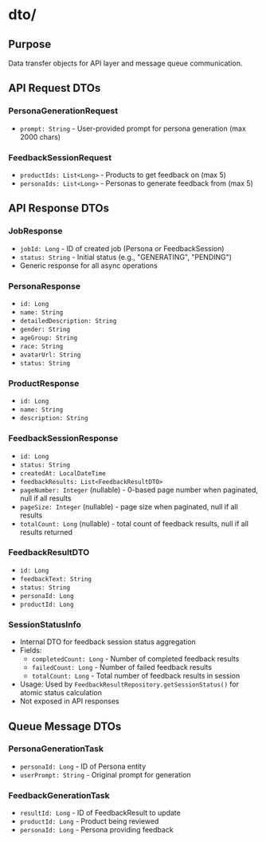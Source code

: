 # dto/

## Purpose
Data transfer objects for API layer and message queue communication.

## API Request DTOs

### PersonaGenerationRequest
- `prompt: String` - User-provided prompt for persona generation (max 2000 chars)

### FeedbackSessionRequest
- `productIds: List<Long>` - Products to get feedback on (max 5)
- `personaIds: List<Long>` - Personas to generate feedback from (max 5)

## API Response DTOs

### JobResponse
- `jobId: Long` - ID of created job (Persona or FeedbackSession)
- `status: String` - Initial status (e.g., "GENERATING", "PENDING")
- Generic response for all async operations

### PersonaResponse
- `id: Long`
- `name: String`
- `detailedDescription: String`
- `gender: String`
- `ageGroup: String`
- `race: String`
- `avatarUrl: String`
- `status: String`

### ProductResponse
- `id: Long`
- `name: String`
- `description: String`

### FeedbackSessionResponse
- `id: Long`
- `status: String`
- `createdAt: LocalDateTime`
- `feedbackResults: List<FeedbackResultDTO>`
- `pageNumber: Integer` (nullable) - 0-based page number when paginated, null if all results
- `pageSize: Integer` (nullable) - page size when paginated, null if all results
- `totalCount: Long` (nullable) - total count of feedback results, null if all results returned

### FeedbackResultDTO
- `id: Long`
- `feedbackText: String`
- `status: String`
- `personaId: Long`
- `productId: Long`

### SessionStatusInfo
- Internal DTO for feedback session status aggregation
- Fields:
  - `completedCount: Long` - Number of completed feedback results
  - `failedCount: Long` - Number of failed feedback results
  - `totalCount: Long` - Total number of feedback results in session
- Usage: Used by `FeedbackResultRepository.getSessionStatus()` for atomic status calculation
- Not exposed in API responses

## Queue Message DTOs

### PersonaGenerationTask
- `personaId: Long` - ID of Persona entity
- `userPrompt: String` - Original prompt for generation

### FeedbackGenerationTask
- `resultId: Long` - ID of FeedbackResult to update
- `productId: Long` - Product being reviewed
- `personaId: Long` - Persona providing feedback
